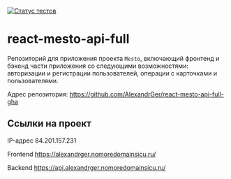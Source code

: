 [![Статус тестов](../../actions/workflows/tests.yml/badge.svg)](../../actions/workflows/tests.yml)

# react-mesto-api-full
Репозиторий для приложения проекта `Mesto`, включающий фронтенд и бэкенд части приложения со следующими возможностями: авторизации и регистрации пользователей, операции с карточками и пользователями.

Адрес репозитория: https://github.com/AlexandrGer/react-mesto-api-full-gha

## Ссылки на проект

IP-адрес 84.201.157.231

Frontend https://alexandrger.nomoredomainsicu.ru/

Backend https://api.alexandrger.nomoredomainsicu.ru/
